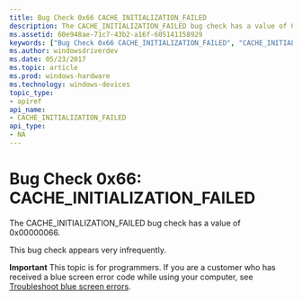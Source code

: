 ```yaml
---
title: Bug Check 0x66 CACHE_INITIALIZATION_FAILED
description: The CACHE_INITIALIZATION_FAILED bug check has a value of 0x00000066.This bug check appears very infrequently.
ms.assetid: 60e948ae-71c7-43b2-a16f-605141158929
keywords: ["Bug Check 0x66 CACHE_INITIALIZATION_FAILED", "CACHE_INITIALIZATION_FAILED"]
ms.author: windowsdriverdev
ms.date: 05/23/2017
ms.topic: article
ms.prod: windows-hardware
ms.technology: windows-devices
topic_type:
- apiref
api_name:
- CACHE_INITIALIZATION_FAILED
api_type:
- NA
---
```


# Bug Check 0x66: CACHE\_INITIALIZATION\_FAILED


The CACHE\_INITIALIZATION\_FAILED bug check has a value of 0x00000066.

This bug check appears very infrequently.

**Important** This topic is for programmers. If you are a customer who has received a blue screen error code while using your computer, see [Troubleshoot blue screen errors](http://windows.microsoft.com/windows-10/troubleshoot-blue-screen-errors).

 

 




